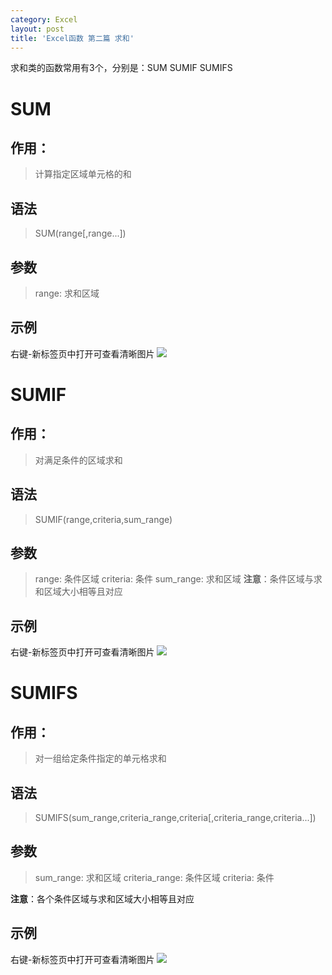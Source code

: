 ```yaml
---
category: Excel
layout: post
title: 'Excel函数 第二篇 求和'
---
```

求和类的函数常用有3个，分别是：SUM SUMIF SUMIFS

# SUM
## 作用：
> 计算指定区域单元格的和

## 语法
> SUM(range[,range...])

## 参数
> range: 求和区域

## 示例
右键-新标签页中打开可查看清晰图片
![](http://ww1.sinaimg.cn/mw690/006r5hvWgy1ft3ib5ljvej30h505t0sv.jpg)

# SUMIF
## 作用：
> 对满足条件的区域求和

## 语法
> SUMIF(range,criteria,sum_range)

## 参数
> range: 条件区域
> criteria: 条件
> sum_range: 求和区域
> **注意**：条件区域与求和区域大小相等且对应

## 示例
右键-新标签页中打开可查看清晰图片
![](http://ww1.sinaimg.cn/mw690/006yaRPsgy1ft5oibuvxpj30qh07ejs4.jpg)

# SUMIFS
## 作用：
> 对一组给定条件指定的单元格求和

## 语法
> SUMIFS(sum_range,criteria_range,criteria[,criteria_range,criteria...])

## 参数
> sum_range: 求和区域
> criteria_range: 条件区域
> criteria: 条件

**注意**：各个条件区域与求和区域大小相等且对应

## 示例
右键-新标签页中打开可查看清晰图片
![](http://ww1.sinaimg.cn/mw690/006r5hvWgy1ft3ipi85jwj30uo07eq3p.jpg)
